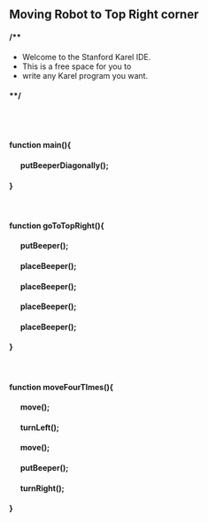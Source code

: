 ## Moving Robot to Top Right corner

#### /**
 * Welcome to the Stanford Karel IDE.
 * This is a free space for you to 
 * write any Karel program you want.
####  **/

</br>
</br>
 
#### function main(){
####  &nbsp; &nbsp; &nbsp; putBeeperDiagonally();
#### }

</br>

#### function goToTopRight(){
####  &nbsp; &nbsp; &nbsp; putBeeper();
####  &nbsp; &nbsp; &nbsp; placeBeeper();
####  &nbsp; &nbsp; &nbsp; placeBeeper();
####  &nbsp; &nbsp; &nbsp; placeBeeper();
####  &nbsp; &nbsp; &nbsp; placeBeeper();
#### }

</br>

#### function moveFourTImes(){
####  &nbsp; &nbsp; &nbsp; move();
####  &nbsp; &nbsp; &nbsp; turnLeft();
####  &nbsp; &nbsp; &nbsp; move();
####  &nbsp; &nbsp; &nbsp; putBeeper();
####  &nbsp; &nbsp; &nbsp; turnRight();
#### }
